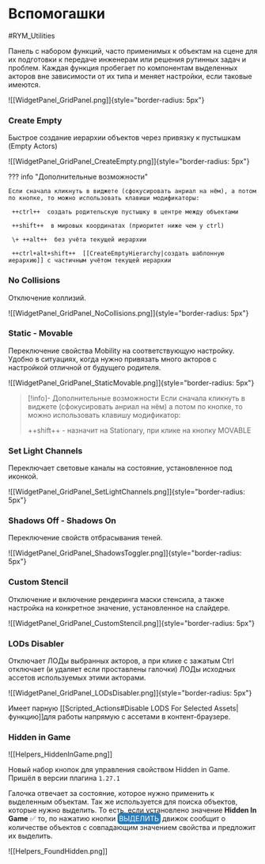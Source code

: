 # Вспомогашки

#RYM_Utilities

Панель с набором функций, часто применимых к объектам на сцене для их подготовки к передаче инженерам или решения рутинных задач и проблем. Каждая функция пробегает по компонентам выделенных акторов вне зависимости от их типа и меняет настройки, если таковые имеются.


![[WidgetPanel_GridPanel.png]]{style="border-radius: 5px"}


### Create Empty 
Быстрое создание иерархии объектов через привязку к пустышкам (Empty Actors)

![[WidgetPanel_GridPanel_CreateEmpty.png]]{style="border-radius: 5px"}


??? info "Дополнительные возможности"

	Если сначала кликнуть в виджете (сфокусировать анриал на нём), а потом по кнопке, то можно использовать клавиши модификаторы:
	
	 ++ctrl++  создать родительскую пустышку в центре между объектами
	 
	 ++shift++  в мировых координатах (приоритет ниже чем у ctrl)
	 
	 \+ ++alt++  без учёта текущей иерархии
	
	 ++ctrl+alt+shift++  [[CreateEmptyHierarchy|создать шаблонную иерархию]] с частичным учётом текущей иерархии

### No Collisions
Отключение коллизий.

![[WidgetPanel_GridPanel_NoCollisions.png]]{style="border-radius: 5px"}


### Static - Movable
Переключение свойства Mobility на соответствующую настройку. Удобно в ситуациях, когда нужно привязать много акторов с настройкой отличной от будущего родителя.

![[WidgetPanel_GridPanel_StaticMovable.png]]{style="border-radius: 5px"}

>[!info]- Дополнительные возможности
>Если сначала кликнуть в виджете (сфокусировать анриал на нём) а потом по кнопке, то можно использовать клавишу модификатор:
>
>++shift++ - назначит на Stationary, при клике на кнопку MOVABLE
### Set Light Channels
Переключает световые каналы на состояние, установленное под иконкой.

![[WidgetPanel_GridPanel_SetLightChannels.png]]{style="border-radius: 5px"}

### Shadows Off - Shadows On
Переключение свойств отбрасывания теней.

![[WidgetPanel_GridPanel_ShadowsToggler.png]]{style="border-radius: 5px"}

### Custom Stencil
Отключение и включение рендеринга маски стенсила, а также настройка на конкретное значение, установленное на слайдере.

![[WidgetPanel_GridPanel_CustomStencil.png]]{style="border-radius: 5px"}

### LODs Disabler

Отключает ЛОДы выбранных акторов, а при клике с зажатым Ctrl отключает (и удаляет если проставлены галочки) ЛОДы исходных ассетов используемых этими акторами.

![[WidgetPanel_GridPanel_LODsDisabler.png]]{style="border-radius: 5px"}


Имеет парную [[Scripted_Actions#Disable LODS For Selected Assets|функцию]]для работы напрямую с ассетами в контент-браузере.


### Hidden in Game

![[Helpers_HiddenInGame.png]]

Новый набор кнопок для управления свойством Hidden in Game. Пришёл в версии плагина `1.27.1`

Галочка отвечает за состояние, которое нужно применить к выделенным объектам. Так же используется для поиска объектов, которые нужно выделить. То есть, если установлено значение **Hidden In Game** ✅ то, по нажатию кнопки <mark style="color:hsl(0, 0%, 100%);background-color: #2b7dbc;border-radius: 6px;padding: 3px;">ВЫДЕЛИТЬ</mark> движок сообщит о количестве объектов с совпадающим значением свойства и предложит их выделить.

![[Helpers_FoundHidden.png]]